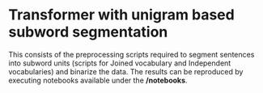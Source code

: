 # Transformer with unigram based subword segmentation

This consists of the preprocessing scripts required to segment sentences into subword units (scripts for Joined vocabulary and Independent vocabularies) and binarize the data. The results can be reproduced by executing notebooks available under the **/notebooks**.
